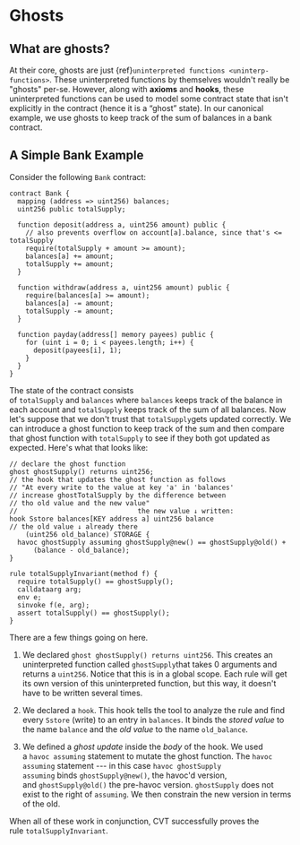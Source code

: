 Ghosts
======

What are ghosts?
----------------

At their core, ghosts are just {ref}`uninterpreted functions <uninterp-functions>`. These uninterpreted functions by themselves wouldn't really be "ghosts" per-se. However, along with **axioms** and **hooks**, these uninterpreted functions can be used to model some contract state that isn't explicitly in the contract (hence it is a “ghost” state). In our canonical example, we use ghosts to keep track of the sum of balances in a bank contract.

A Simple Bank Example
---------------------

Consider the following `Bank` contract:

```solidity
contract Bank {
  mapping (address => uint256) balances;
  uint256 public totalSupply;
  
  function deposit(address a, uint256 amount) public {
    // also prevents overflow on account[a].balance, since that's <= totalSupply
    require(totalSupply + amount >= amount);
    balances[a] += amount;
    totalSupply += amount;
  }
  
  function withdraw(address a, uint256 amount) public {
    require(balances[a] >= amount);
    balances[a] -= amount;
    totalSupply -= amount;
  }
  
  function payday(address[] memory payees) public {
    for (uint i = 0; i < payees.length; i++) {
      deposit(payees[i], 1);
    }
  }
}
```

The state of the contract consists of `totalSupply` and `balances` where `balances` keeps track of the balance in each account and `totalSupply` keeps track of the sum of all balances. Now let's suppose that we don't trust that `totalSupply`gets updated correctly. We can introduce a ghost function to keep track of the sum and then compare that ghost function with `totalSupply` to see if they both got updated as expected. Here's what that looks like:

```cvl
// declare the ghost function
ghost ghostSupply() returns uint256;
// the hook that updates the ghost function as follows
// "At every write to the value at key 'a' in 'balances'
// increase ghostTotalSupply by the difference between
// tho old value and the new value"
//                              the new value ↓ written:
hook Sstore balances[KEY address a] uint256 balance
// the old value ↓ already there
    (uint256 old_balance) STORAGE {
  havoc ghostSupply assuming ghostSupply@new() == ghostSupply@old() +
      (balance - old_balance);
}

rule totalSupplyInvariant(method f) {
  require totalSupply() == ghostSupply();
  calldataarg arg;
  env e;
  sinvoke f(e, arg);
  assert totalSupply() == ghostSupply();
}
```

There are a few things going on here.

1.  We declared `ghost ghostSupply() returns uint256`. This creates an uninterpreted function called `ghostSupply`that takes 0 arguments and returns a `uint256`. Notice that this is in a global scope. Each rule will get its own version of this uninterpreted function, but this way, it doesn't have to be written several times.
    
2.  We declared a `hook`. This hook tells the tool to analyze the rule and find every `Sstore` (write) to an entry in `balances`. It binds the _stored value_ to the name `balance` and the _old value_ to the name `old_balance`.
    
3.  We defined a _ghost update_ inside the _body_ of the hook. We used a `havoc assuming` statement to mutate the ghost function. The `havoc assuming` statement --- in this case `havoc ghostSupply assuming` binds `ghostSupply@new()`, the havoc'd version, and `ghostSupply@old()` the pre-havoc version. `ghostSupply` does not exist to the right of `assuming`. We then constrain the new version in terms of the old.
    

When all of these work in conjunction, CVT successfully proves the rule `totalSupplyInvariant`.
